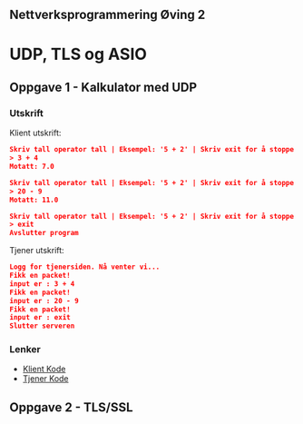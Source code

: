 ## Nettverksprogrammering Øving 2
# UDP, TLS og ASIO 
 

## Oppgave 1 - Kalkulator med UDP 





### Utskrift

Klient utskrift:

```json
Skriv tall operator tall | Eksempel: '5 + 2' | Skriv exit for å stoppe
> 3 + 4
Motatt: 7.0

Skriv tall operator tall | Eksempel: '5 + 2' | Skriv exit for å stoppe
> 20 - 9
Motatt: 11.0

Skriv tall operator tall | Eksempel: '5 + 2' | Skriv exit for å stoppe
> exit
Avslutter program
```

Tjener utskrift:
```json
Logg for tjenersiden. Nå venter vi...
Fikk en packet!
input er : 3 + 4
Fikk en packet!
input er : 20 - 9
Fikk en packet!
input er : exit
Slutter serveren
```

### Lenker

* [Klient Kode](./Oppg1/SocketKlient.java)  
* [Tjener Kode](./Oppg1/SocketTjener.java)

## Oppgave 2 - TLS/SSL 


